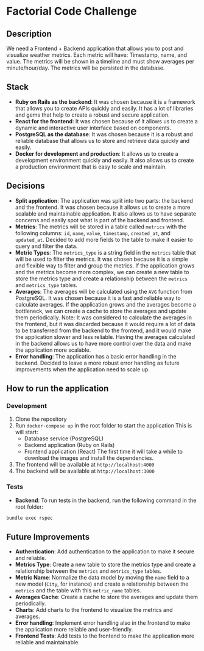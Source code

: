 # Factorial Code Challenge

## Description

We need a Frontend + Backend application that allows you to post and visualize weather metrics. Each metric will have: Timestamp, name, and value. The metrics will be shown in a timeline and must show averages per minute/hour/day. The metrics will be persisted in the database.

## Stack

- **Ruby on Rails as the backend**: It was chosen because it is a framework that allows you to create APIs quickly and easily. It has a lot of libraries and gems that help to create a robust and secure application.
- **React for the frontend**: It was chosen because of it allows us to create a dynamic and interactive user interface based on components.
- **PostgreSQL as the database**: It was chosen because it is a robust and reliable database that allows us to store and retrieve data quickly and easily.
- **Docker for development and production**: It allows us to create a development environment quickly and easily. It also allows us to create a production environment that is easy to scale and maintain.

## Decisions

- **Split application**: The application was split into two parts: the backend and the frontend. It was chosen because it allows us to create a more scalable and maintainable application. It also allows us to have separate concerns and easily spot what is part of the backend and frontend.
- **Metrics**: The metrics will be stored in a table called `metrics` with the following columns: `id`, `name`, `value`, `timestamp`, `created_at`, and `updated_at`. Decided to add more fields to the table to make it easier to query and filter the data.
- **Metric Types**: The `metrics_type` is a string field in the `metrics` table that will be used to filter the metrics. It was chosen because it is a simple and flexible way to filter and group the metrics. If the application grows and the metrics become more complex, we can create a new table to store the metrics type and create a relationship between the `metrics` and `metrics_type` tables.
- **Averages**: The averages will be calculated using the `AVG` function from PostgreSQL. It was chosen because it is a fast and reliable way to calculate averages. If the application grows and the averages become a bottleneck, we can create a cache to store the averages and update them periodically.
  Note: It was considered to calculate the averages in the frontend, but it was discarded because it would require a lot of data to be transferred from the backend to the frontend, and it would make the application slower and less reliable. Having the averages calculated in the backend allows us to have more control over the data and make the application more scalable.
- **Error handling**: The application has a basic error handling in the backend. Decided to leave a more robust error handling as future improvements when the application need to scale up.

## How to run the application

### Development

1. Clone the repository
2. Run `docker-compose up` in the root folder to start the application
  This is will start:
    - Database service (PostgreSQL)
    - Backend application (Ruby on Rails)
    - Frontend application (React)
  The first time it will take a while to download the images and install the dependencies.
3. The frontend will be available at `http://localhost:4000`
4. The backend will be available at `http://localhost:3000`


### Tests

- **Backend**: To run tests in the backend, run the following command in the root folder:

```bash
bundle exec rspec
```

## Future Improvements

- **Authentication**: Add authentication to the application to make it secure and reliable.
- **Metrics Type**: Create a new table to store the metrics type and create a relationship between the `metrics` and `metrics_type` tables.
- **Metric Name**: Normalize the data model by moving the `name` field to a new model (`City`, for instance) and create a relationship between the `metrics` and the table with this `metric_name` tables.
- **Averages Cache**: Create a cache to store the averages and update them periodically.
- **Charts**: Add charts to the frontend to visualize the metrics and averages.
- **Error handling**: Implement error handling also in the frontend to make the application more reliable and user-friendly.
- **Frontend Tests**: Add tests to the frontend to make the application more reliable and maintainable.
